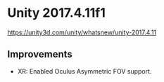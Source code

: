 # Unity 2017.4.11f1
https://unity3d.com/unity/whatsnew/unity-2017.4.11

## Improvements

<ul>
<li>XR: Enabled Oculus Asymmetric FOV support.</li>
</ul>
